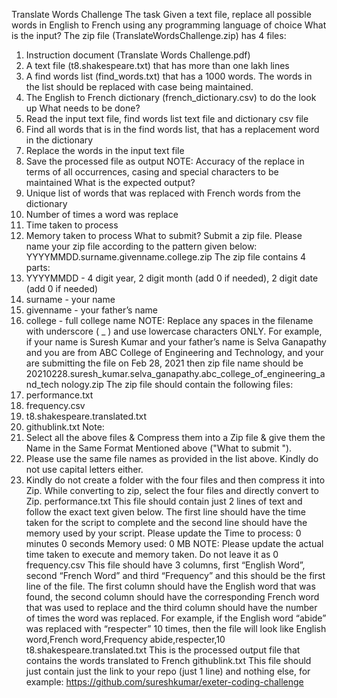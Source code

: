  
 Translate Words Challenge
The task
Given a text file, replace all possible words in English to French using any 
programming language of choice
What is the input?
The zip file (TranslateWordsChallenge.zip) has 4 files:
1. Instruction document (Translate Words Challenge.pdf)
2. A text file (t8.shakespeare.txt) that has more than one lakh lines
3. A find words list (find_words.txt) that has a 1000 words. The words in the list
should be replaced with case being maintained.
4. The English to French dictionary (french_dictionary.csv) to do the look up
What needs to be done?
1. Read the input text file, find words list text file and dictionary csv file
2. Find all words that is in the find words list, that has a replacement word in the 
dictionary
3. Replace the words in the input text file
4. Save the processed file as output
NOTE: Accuracy of the replace in terms of all occurrences, casing and special 
characters to be maintained
What is the expected output?
1. Unique list of words that was replaced with French words from the dictionary
2. Number of times a word was replace
3. Time taken to process
4. Memory taken to process
What to submit?
Submit a zip file. Please name your zip file according to the pattern given below:
YYYYMMDD.surname.givenname.college.zip
The zip file contains 4 parts:
1. YYYYMMDD - 4 digit year, 2 digit month (add 0 if needed), 2 digit date (add 0 if 
needed)
2. surname - your name
3. givenname - your father’s name
4. college - full college name
NOTE: Replace any spaces in the filename with underscore ( _ ) and use lowercase 
characters ONLY.
For example, if your name is Suresh Kumar and your father’s name is Selva 
Ganapathy and you are from ABC College of Engineering and Technology, and 
your are submitting the file on Feb 28, 2021 then zip file name should be
20210228.suresh_kumar.selva_ganapathy.abc_college_of_engineering_and_tech
nology.zip
The zip file should contain the following files:
1. performance.txt
2. frequency.csv
3. t8.shakespeare.translated.txt
4. githublink.txt
Note:
1. Select all the above files & Compress them into a Zip file & give them the Name 
in the Same Format Mentioned above ("What to submit ").
2. Please use the same file names as provided in the list above. Kindly do not use 
capital letters either.
3. Kindly do not create a folder with the four files and then compress it into Zip. 
While converting to zip, select the four files and directly convert to Zip.
performance.txt
This file should contain just 2 lines of text and follow the exact text given below. 
The first line should have the time taken for the script to complete and the 
second line should have the memory used by your script. Please update the 
Time to process: 0 minutes 0 seconds 
Memory used: 0 MB
NOTE: Please update the actual time taken to execute and memory taken. Do not 
leave it as 0
frequency.csv
This file should have 3 columns, first “English Word”, second “French Word” and 
third “Frequency” and this should be the first line of the file. The first column 
should have the English word that was found, the second column should have the 
corresponding French word that was used to replace and the third column should 
have the number of times the word was replaced. 
For example, if the English word “abide” was replaced with “respecter” 10 times, 
then the file will look like 
English word,French word,Frequency
abide,respecter,10
t8.shakespeare.translated.txt
This is the processed output file that contains the words translated to French
githublink.txt
This file should just contain just the link to your repo (just 1 line) and nothing else, 
for example:
https://github.com/sureshkumar/exeter-coding-challenge
